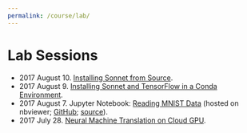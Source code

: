 ```yaml
---
permalink: /course/lab/
---
```

# Lab Sessions

* 2017 August 10. [Installing Sonnet from Source](http://realai.org/course/lab/sonnet-source/).
* 2017 August 9. [Installing Sonnet and TensorFlow in a Conda Environment](http://realai.org/course/lab/conda-tf-snt/).
* 2017 August 7. Jupyter Notebook: [Reading MNIST Data](http://nbviewer.jupyter.org/url/realai.org/course/lab/reading-MNIST-data.ipynb) (hosted on nbviewer; [GitHub](https://github.com/real-ai/realai.org/blob/master/course/lab/reading-MNIST-data.ipynb); [source](http://realai.org/course/lab/reading-MNIST-data.ipynb)).
* 2017 July 28. [Neural Machine Translation on Cloud GPU](http://realai.org/course/lab/gpu-tf-nmt/).

